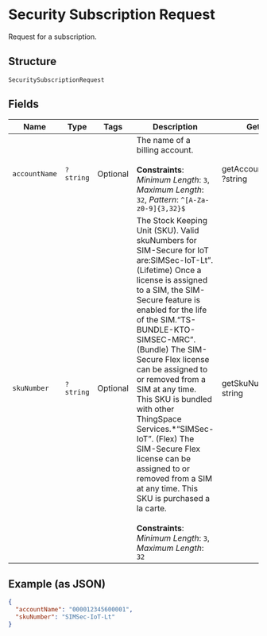 
# Security Subscription Request

Request for a subscription.

## Structure

`SecuritySubscriptionRequest`

## Fields

| Name | Type | Tags | Description | Getter | Setter |
|  --- | --- | --- | --- | --- | --- |
| `accountName` | `?string` | Optional | The name of a billing account.<br><br>**Constraints**: *Minimum Length*: `3`, *Maximum Length*: `32`, *Pattern*: `^[A-Za-z0-9]{3,32}$` | getAccountName(): ?string | setAccountName(?string accountName): void |
| `skuNumber` | `?string` | Optional | The Stock Keeping Unit (SKU). Valid skuNumbers for SIM-Secure for IoT are:SIMSec-IoT-Lt”. (Lifetime) Once a license is assigned to a SIM, the SIM-Secure feature is enabled for the life of the SIM.“TS-BUNDLE-KTO-SIMSEC-MRC”. (Bundle) The SIM-Secure Flex license can be assigned to or removed from a SIM at any time. This SKU is bundled with other ThingSpace Services.*“SIMSec-IoT”. (Flex) The SIM-Secure Flex license can be assigned to or removed from a SIM at any time. This SKU is purchased a la carte.<br><br>**Constraints**: *Minimum Length*: `3`, *Maximum Length*: `32` | getSkuNumber(): ?string | setSkuNumber(?string skuNumber): void |

## Example (as JSON)

```json
{
  "accountName": "000012345600001",
  "skuNumber": "SIMSec-IoT-Lt"
}
```

